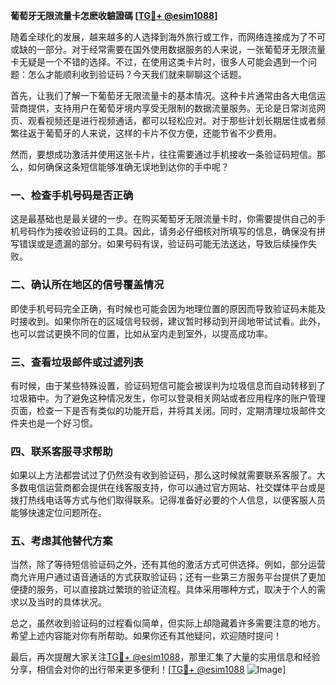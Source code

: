 **葡萄牙无限流量卡怎麽收驗證碼 [[TG💪+ @esim1088](https://t.me/s/esim1088)]**

随着全球化的发展，越来越多的人选择到海外旅行或工作，而网络连接成为了不可或缺的一部分。对于经常需要在国外使用数据服务的人来说，一张葡萄牙无限流量卡无疑是一个不错的选择。不过，在使用这类卡片时，很多人可能会遇到一个问题：怎么才能顺利收到验证码？今天我们就来聊聊这个话题。

首先，让我们了解一下葡萄牙无限流量卡的基本情况。这种卡片通常由各大电信运营商提供，支持用户在葡萄牙境内享受无限制的数据流量服务。无论是日常浏览网页、观看视频还是进行视频通话，都可以轻松应对。对于那些计划长期居住或者频繁往返于葡萄牙的人来说，这样的卡片不仅方便，还能节省不少费用。

然而，要想成功激活并使用这张卡片，往往需要通过手机接收一条验证码短信。那么，如何确保这条短信能够准确无误地到达你的手中呢？

### **一、检查手机号码是否正确**

这是最基础也是最关键的一步。在购买葡萄牙无限流量卡时，你需要提供自己的手机号码作为接收验证码的工具。因此，请务必仔细核对所填写的信息，确保没有拼写错误或是遗漏的部分。如果号码有误，验证码可能无法送达，导致后续操作失败。

### **二、确认所在地区的信号覆盖情况**

即使手机号码完全正确，有时候也可能会因为地理位置的原因而导致验证码未能及时接收到。如果你所在的区域信号较弱，建议暂时移动到开阔地带试试看。此外，也可以尝试更换不同的位置，比如从室内走到室外，以提高成功率。

### **三、查看垃圾邮件或过滤列表**

有时候，由于某些特殊设置，验证码短信可能会被误判为垃圾信息而自动转移到了垃圾箱中。为了避免这种情况发生，你可以登录相关网站或者应用程序的账户管理页面，检查一下是否有类似的功能开启，并将其关闭。同时，定期清理垃圾邮件文件夹也是一个好习惯。

### **四、联系客服寻求帮助**

如果以上方法都尝试过了仍然没有收到验证码，那么这时候就需要联系客服了。大多数电信运营商都会提供在线客服支持，你可以通过官方网站、社交媒体平台或是拨打热线电话等方式与他们取得联系。记得准备好必要的个人信息，以便客服人员能够快速定位问题所在。

### **五、考虑其他替代方案**

当然，除了等待短信验证码之外，还有其他的激活方式可供选择。例如，部分运营商允许用户通过语音通话的方式获取验证码；还有一些第三方服务平台提供了更加便捷的服务，可以直接跳过繁琐的验证流程。具体采用哪种方式，取决于个人的需求以及当时的具体状况。

总之，虽然收到验证码的过程看似简单，但实际上却隐藏着许多需要注意的地方。希望上述内容能对你有所帮助。如果你还有其他疑问，欢迎随时提问！

最后，再次提醒大家关注[TG💪+ @esim1088](https://t.me/s/esim1088)，那里汇集了大量的实用信息和经验分享，相信会对你的出行带来更多便利！[[TG💪+ @esim1088](https://t.me/s/esim1088) ![Image](https://i.postimg.cc/4NQfJmqS/Snipaste-2025-05-13-00-14-12.png)]